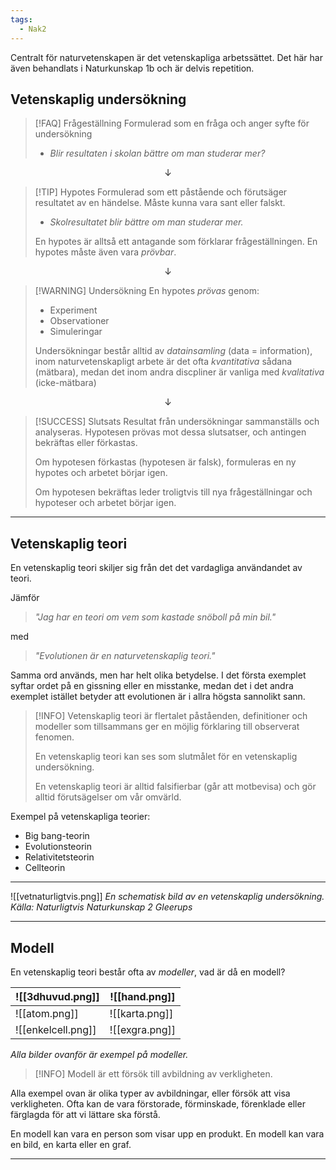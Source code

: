 ```yaml
---
tags:
  - Nak2
---
```

Centralt för naturvetenskapen är det vetenskapliga arbetssättet. Det här har även behandlats i Naturkunskap 1b och är delvis repetition.

## Vetenskaplig undersökning

>[!FAQ] Frågeställning
>Formulerad som en fråga och anger syfte för undersökning
>- *Blir resultaten i skolan bättre om man studerar mer?*

$$ ↓ $$

>[!TIP] Hypotes
>Formulerad som ett påstående och förutsäger resultatet av en händelse. Måste kunna vara sant eller falskt.
>- *Skolresultatet blir bättre om man studerar mer.*
>
>En hypotes är alltså ett antagande som förklarar frågeställningen. En hypotes måste även vara *prövbar*.

$$ ↓ $$

> [!WARNING] Undersökning
> En hypotes *prövas* genom:
> - Experiment
> - Observationer
> - Simuleringar
> 
> Undersökningar består alltid av *datainsamling* (data = information), inom naturvetenskapligt arbete är det ofta *kvantitativa* sådana (mätbara), medan det inom andra discpliner är vanliga med *kvalitativa* (icke-mätbara)

$$ ↓ $$

>[!SUCCESS] Slutsats
>Resultat från undersökningar sammanställs och analyseras. Hypotesen prövas mot dessa slutsatser, och antingen bekräftas eller förkastas.
>
>Om hypotesen förkastas (hypotesen är falsk), formuleras en ny hypotes och arbetet börjar igen.
>
>Om hypotesen bekräftas leder troligtvis till nya frågeställningar och hypoteser och arbetet börjar igen.

---
## Vetenskaplig teori

En vetenskaplig teori skiljer sig från det det vardagliga användandet av teori.

Jämför

>*"Jag har en teori om vem som kastade snöboll på min bil."*

med

>*"Evolutionen är en naturvetenskaplig teori."*

Samma ord används, men har helt olika betydelse. I det första exemplet syftar ordet på en gissning eller en misstanke, medan det i det andra exemplet istället betyder att evolutionen är i allra högsta sannolikt sann.

>[!INFO] Vetenskaplig teori
>är flertalet påståenden, definitioner och modeller som tillsammans ger en möjlig förklaring till observerat fenomen.
>
>En vetenskaplig teori kan ses som slutmålet för en vetenskaplig undersökning.
>
>En vetenskaplig teori är alltid falsifierbar (går att motbevisa) och gör alltid förutsägelser om vår omvärld.

Exempel på vetenskapliga teorier:
- Big bang-teorin
- Evolutionsteorin
- Relativitetsteorin
- Cellteorin

---

![[vetnaturligtvis.png]]
*En schematisk bild av en vetenskaplig undersökning. Källa: Naturligtvis Naturkunskap 2 Gleerups*

---

## Modell

En vetenskaplig teori består ofta av *modeller*, vad är då en modell?

| ![[3dhuvud.png]] | ![[hand.png]] |
| ------------------------------------ | ------------------------------------ |
| ![[atom.png]] | ![[karta.png]] |
| ![[enkelcell.png]] | ![[exgra.png]] |
*Alla bilder ovanför är exempel på modeller.*

>[!INFO] Modell
>är ett försök till avbildning av verkligheten.

Alla exempel ovan är olika typer av avbildningar, eller försök att visa verkligheten. Ofta kan de vara förstorade, förminskade, förenklade eller färglagda för att vi lättare ska förstå. 

En modell kan vara en person som visar upp en produkt. En modell kan vara en bild, en karta eller en graf.

---

